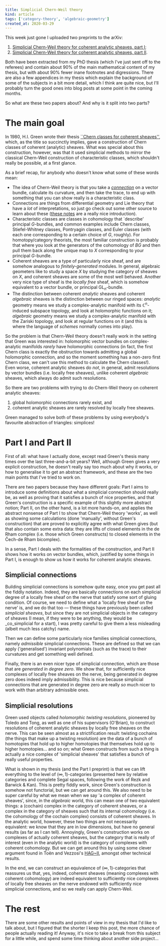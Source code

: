 ```yaml
---
title: Simplicial Chern-Weil theory
kind: article
tags: ['category-theory', 'algebraic-geometry']
created_at: 2020-03-29
---
```


This week just gone I uploaded two preprints to the arXiv:

1. [Simplicial Chern-Weil theory for coherent analytic sheaves, part I](https://arxiv.org/abs/2003.10023);
1. [Simplicial Chern-Weil theory for coherent analytic sheaves, part II](https://arxiv.org/abs/2003.10591).

Both have been extracted from my PhD thesis (which I've just sent off to the referees) and contain about 90% of the main mathematical content of my thesis, but with about 90% fewer inane footnotes and digressions.
There are also a few appendices in my thesis which explain the background of some of the subjects in a bit more detail, which I think are quite nice, but I'll probably turn the good ones into blog posts at some point in the coming months.

So what are these two papers about?
And why is it split into two parts?

<!-- more -->

# The main goal

In 1980, H.I. Green wrote their thesis [``Chern classes for coherent sheaves''](https://pugwash.lib.warwick.ac.uk/record=b1751746~S1), which, as the title so succinctly implies, gave a construction of Chern classes of coherent (analytic) sheaves.
What was special about this construction, however, was that it used simplicial methods to mirror the classical Chern-Weil construction of characteristic classes, which shouldn't really be possible, at a first glance.

As a brief recap, for anybody who doesn't know what some of these words mean:

- The idea of Chern-Weil theory is that you take a _[connection](https://en.wikipedia.org/wiki/Connection_(vector_bundle))_ on a vector bundle, calculate its curvature, and then take the trace, to end up with something that you can show really is a characteristic class.
- Connections are things from differential geometry and Lie theory that have a _lot_ of interpretations, so just go check out some other source to learn about these ([these notes](http://pi.math.cornell.edu/~goldberg/Notes/AboutConnections.pdf) are a really nice introduction).
- Characteristic classes are classes in cohomology that `describe' principal $G$-bundles, and common examples include Chern classes, Stiefel-Whitney classes, Pontryagin classes, and Euler classes (with each one corresponding to a certain choice of $G$, roughly). For homotopy/category theorists, the most familiar construction is probably that where you look at the generators of the cohomology of $BG$ and then pull them back along the unique map to $X$ corresponding to your principal $G$-bundle.
- Coherent sheaves are a type of particularly nice sheaf, and are somehow analogous to _finitely-generated_ modules. In general, algebraic geometers like to study a space $X$ by studying the category of sheaves on $X$, and coherent sheaves are some of the most well behaved. Another very nice type of sheaf is the _locally free_ sheaf, which is somehow equivalent to a vector bundle, or principal $\mathrm{GL}_n$-bundle.
- The distinction between coherent _analytic_ sheaves and coherent _algebraic_ sheaves is the distinction between our ringed spaces: _analytic_ geometry means we study a complex-analytic manifold with its $\mathbb{C}^n$-induced subspace topology, and look at holomorphic functions on it; _algebraic_ geometry means we study a complex-analytic manifold with the Zariski topology, and look at regular functions on it (and this is where the language of _schemes_ normally comes into play).

So the problem is that Chern-Weil theory doesn't really work in the setting that Green was interested in: holomorphic vector bundles on complex-analytic manifolds _rarely_ have holomorphic connections (in fact, the first Chern class is exactly the obstruction towards admitting a global holomorphic connection, and so the moment something has a non-zero first Chern class, we can't use this method to calculate the Chern classes!).
Even worse, coherent analytic sheaves do _not_, in general, admit resolutions by vector bundles (i.e. locally free sheaves), unlike coherent _algebraic_ sheaves, which always do admit such resolutions.

So there are two problems with trying to do Chern-Weil theory on coherent analytic sheaves:

1. global holomorphic connections rarely exist, and
2. coherent analytic sheaves are rarely resolved by locally free sheaves.

Green managed to solve both of these problems by using everybody's favourite abstraction of triangles: simplices!

# Part I and Part II

First of all: what have I actually done, except read Green's thesis many times over the last three-and-a-bit years?
Well, although Green gives a very explicit construction, he doesn't really say too much about why it works, or how to generalise it to get an abstract framework, and these are the two main points that I've tried to work on.

There are two papers because they have different goals: Part I aims to introduce some definitions about what a simplicial connection should really be, as well as proving that it satisfies a bunch of nice properties, and that Green's construction is a specific example of this slightly more abstract notion; Part II, on the other hand, is a lot more hands-on, and applies the abstract nonsense of Part I to show that Chern-Weil theory 'works', as well as showing some calculations (done 'manually', without Green's construction) that are proved to explicitly agree with what Green gives (but that also contain some extra data: they are lifts of closed elements in the de Rham complex (i.e. those which Green constructs) to closed elements in the Čech-de Rham bicomplex).

In a sense, Part I deals with the formalities of the construction, and Part II shows how it works on vector bundles, which, justified by some things in Part I, is enough to show us how it works for coherent analytic sheaves.

## Simplicial connections

Building simplicial connections is somehow quite easy, once you get past all the fiddly notation.
Indeed, they are basically connections on each simplicial degree of a locally free sheaf on the nerve that satisfy some sort of gluing condition.
Of course, we need to define what a 'locally free sheaf on the nerve' is, and we do that too — these things have previously been called _simplicial sheaves_, but since they are not simplicial objects in the category of sheaves (I mean, if they were to be anything, they would be _co_simplicial for a start), I was pretty careful to give them a less misleading (albeit much less catchy) name.

Then we can define some particularly nice families simplicial connections, namely _admissible_ simplicial connections.
These are defined so that we can apply ('generalised') invariant polynomials (such as the trace) to their curvatures and get something well defined.

Finally, there is an even nicer type of simplicial connection, which are those that are _generated in degree zero_.
We show that, for sufficiently nice complexes of locally free sheaves on the nerve, being generated in degree zero does indeed imply admissibility.
This is nice because simplicial connections that are generated in degree zero are really _so_ much nicer to work with than arbitrary admissible ones.

## Simplicial resolutions

Green used objects called _holomorphic twisting resolutions_, pioneered by Toledo and Tong, as well as one of his supervisors (O'Brian), to construct resolutions of coherent analytic sheaves by locally free sheaves on the nerve.
This can be seen almost as a strictification result: twisting cochains (the things that make up a twisting resolution) are the data of a bunch of homotopies that hold up to higher homotopies that themselves hold up to higher homotopies... and so on; what Green constructs from such a thing is actually a nice complex of 'simplicial sheaves' that satisfies a bunch of really useful properties.

What is shown in my thesis (and the Part I preprint) is that we can lift everything to the level of $(\infty,1)$-categories (presented here by relative categories and complete Segal spaces, following the work of Rezk and Barwick & Kan).
This is pretty fiddly work, since Green's construction is somehow not functorial, but we can get around this.
We also need to be super careful by what we mean when we say 'a complex of coherent sheaves', since, in the _algebraic_ world, this can mean one of two equivalent things: a (cochain) complex in the category of coherent sheaves, or a complex in the category of sheaves such that its internal cohomology (i.e. the cohomology of the cochain complex) consists of coherent sheaves.
In the analytic world, however, these two things are not necessarily equivalent: we know that they are in low dimensions, but have no general results (as far as I can tell).
Annoyingly, Green's construction works on complexes of actually coherent sheaves, but the category that is really of interest (even in the analytic world) is the category of complexes with coherent cohomology.
But we can get around this by using some clever argument found in Toën and Vezzosi's [HAG~II](https://hal.archives-ouvertes.fr/hal-00772955/document), amongst other technical results.

In the end, we can construct an equivalence of $(\infty,1)$-categories that reassures us that, yes, indeed, coherent sheaves (meaning complexes with coherent cohomology) are indeed equivalent to sufficiently nice complexes of locally free sheaves on the nerve endowed with sufficiently nice simplicial connections, and so we really can apply Chern-Weil.

# The rest

There are some other results and points of view in my thesis that I'd like to talk about, but I figured that the shorter I keep this post, the more chance of people actually reading it!
Anyway, it's nice to take a break from this subject for a little while, and spend some time thinking about another side project...
